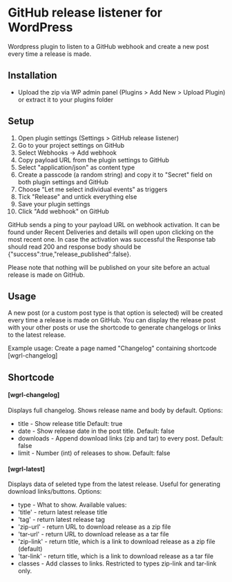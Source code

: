 # GitHub release listener for WordPress
Wordpress plugin to listen to a GitHub webhook and create a new post every time a release is made.

## Installation
- Upload the zip via WP admin panel (Plugins > Add New > Upload Plugin) or extract it to your plugins folder

## Setup
1. Open plugin settings (Settings > GitHub release listener)
2. Go to your project settings on GitHub
3. Select Webhooks -> Add webhook
4. Copy payload URL from the plugin settings to GitHub
5. Select "application/json" as content type
6. Create a passcode (a random string) and copy it to "Secret" field on both plugin settings and GitHub
7. Choose "Let me select individual events" as triggers
8. Tick "Release" and untick everything else
9. Save your plugin settings
10. Click "Add webhook" on GitHub

GitHub sends a ping to your payload URL on webhook activation. It can be found under Recent Deliveries and details will open upon clicking on the most recent one. In case the activation was successful the Response tab should read 200 and response body should be {"success":true,"release_published":false}. 

Please note that nothing will be published on your site before an actual release is made on GitHub.

## Usage
A new post (or a custom post type is that option is selected) will be created every time a release is made on GitHub. You can display the release post with your other posts or use the shortcode to generate changelogs or links to the latest release.

Example usage: Create a page named "Changelog" containing shortcode [wgrl-changelog]

## Shortcode
#### [wgrl-changelog]
Displays full changelog. Shows release name and body by default. 
Options: 
- title - Show release title Default: true
- date - Show release date in the post title.	Default: false
- downloads	- Append download links (zip and tar) to every post. Default: false
- limit	- Number (int) of releases to show.	Default: false

#### [wgrl-latest]
Displays data of seleted type from the latest release. Useful for generating download links/buttons.
Options:
- type - What to show. Available values:
 - 'title' - return latest release title
 - 'tag' - return latest release tag
 - 'zip-url' - return URL to download release as a zip file
 - 'tar-url' - return URL to download release as a tar file
 - 'zip-link' - return title, which is a link to download release as a zip file (default)
 - 'tar-link' - return title, which is a link to download release as a tar file
- classes	- Add classes to links. Restricted to types zip-link and tar-link only.
